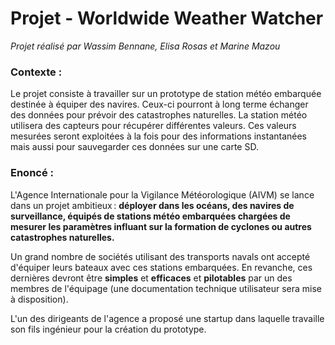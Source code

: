 # Projet - Worldwide Weather Watcher

*Projet réalisé par Wassim Bennane, Elisa Rosas et Marine Mazou*

### Contexte :
Le projet consiste à travailler sur un prototype de station météo embarquée destinée à équiper des navires. Ceux-ci pourront à long terme échanger des données pour prévoir des catastrophes naturelles. La station météo utilisera des capteurs pour récupérer différentes valeurs. Ces valeurs mesurées seront exploitées à la fois pour des informations instantanées mais aussi pour sauvegarder ces données sur une carte SD.

### Enoncé :

L'Agence Internationale pour la Vigilance Météorologique (AIVM) se lance dans un projet ambitieux : **déployer dans les océans, des navires de surveillance, équipés de stations météo embarquées chargées de mesurer les paramètres influant sur la formation de cyclones ou autres catastrophes naturelles.**

Un grand nombre de sociétés utilisant des transports navals ont accepté d'équiper leurs bateaux avec ces stations embarquées. En revanche, ces dernières devront être **simples** et **efficaces** et **pilotables** par un des membres de l'équipage (une documentation technique utilisateur sera mise à disposition).

L'un des dirigeants de l'agence a proposé une startup dans laquelle travaille son fils ingénieur pour la création du prototype.

